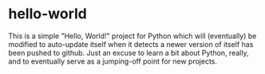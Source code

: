 # hello-world
This is a simple "Hello, World!" project for Python which will (eventually)
be modified to auto-update itself when it detects a newer version of itself
has been pushed to github. Just an excuse to learn a bit about Python,
really, and to eventually serve as a jumping-off point for new projects.
